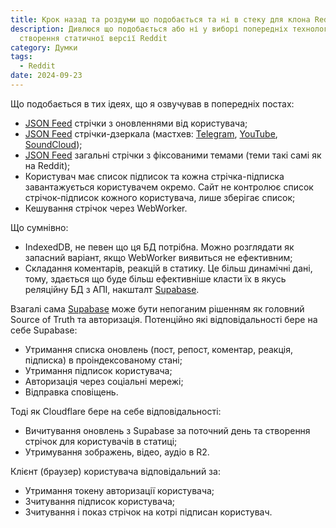 ```yaml
---
title: Крок назад та роздуми що подобається та ні в стеку для клона Reddit
description: Дивлюся що подобається або ні у виборі попередніх технологій для
  створення статичної версії Reddit
category: Думки
tags:
  - Reddit
date: 2024-09-23
---
```

Що подобається в тих ідеях, що я озвучував в попередніх постах:

- [JSON Feed](https://jsonfeed.org/) стрічки з оновленнями від користувача;
- [JSON Feed](https://jsonfeed.org/) стрічки-дзеркала (мастхев: [Telegram](https://uk.wikipedia.org/wiki/Telegram), [YouTube](https://uk.wikipedia.org/wiki/YouTube), [SoundCloud](https://uk.wikipedia.org/wiki/SoundCloud));
- [JSON Feed](https://jsonfeed.org/) загальні стрічки з фіксованими темами (теми такі самі як на Reddit);
- Користувач має список підписок та кожна стрічка-підписка завантажується користувачем окремо. Сайт не контролює список стрічок-підписок кожного користувача, лише зберігає список;
- Кешування стрічок через WebWorker.

Що сумнівно:

- IndexedDB, не певен що ця БД потрібна. Можно розглядати як запасний варіант, якщо WebWorker виявиться не ефективним;
- Складання коментарів, реакцій в статику. Це більш динамічні дані, тому, здається що буде більш ефективніше класти їх в якусь реляційну БД з АПІ, накшталт [Supabase](https://supabase.com/).

Взагалі сама [Supabase](https://supabase.com/) може бути непоганим рішенням як головний Source of Truth та авторизація. Потенційно які відповідальності бере на себе Supabase:

- Утримання списка оновлень (пост, репост, коментар, реакція, підписка) в проіндексованому стані;
- Утримання підписок користувача;
- Авторизація через соціальні мережі;
- Відправка сповіщень.

Тоді як Cloudflare бере на себе відповідальності:

- Вичитування оновлень з Supabase за поточний день та створення стрічок для користувачів в статиці;
- Утримування зображень, відео, аудіо в R2.

Клієнт (браузер) користувача відповідальний за:

- Утримання токену авторизації користувача;
- Зчитування підписок користувача;
- Зчитування і показ стрічок на котрі підписан користувач.
